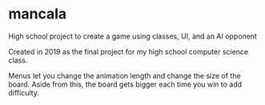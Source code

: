 # mancala
High school project to create a game using classes, UI, and an AI opponent

Created in 2019 as the final project for my high school computer science class. 

Menus let you change the animation length and change the size of the board. Aside from this, the board gets bigger each time you win to add difficulty.

